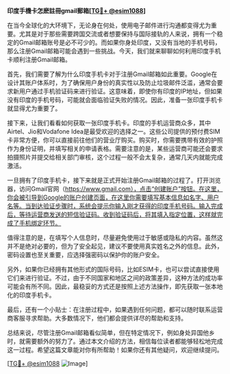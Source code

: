 **印度手機卡怎麽註冊gmail郵箱[[TG💪+ @esim1088](https://t.me/s/esim1088)]**

在当今全球化的大环境下，无论身在何处，使用电子邮件进行沟通都变得尤为重要。尤其是对于那些需要跨国交流或者想要保持与国际接轨的人来说，拥有一个稳定的Gmail邮箱账号是必不可少的。而如果你身处印度，又没有当地的手机号码，那么注册Gmail邮箱可能会遇到一些挑战。今天，我们就来聊聊如何利用印度手机卡顺利注册Gmail邮箱。

首先，我们需要了解为什么印度手机卡对于注册Gmail邮箱如此重要。Google在设计其账户体系时，为了确保用户身份的真实性以及防止垃圾邮件泛滥，通常会要求新用户通过手机验证码来进行验证。这意味着，即使你有印度的IP地址，但如果没有印度的手机号码，可能就会面临验证失败的情况。因此，准备一张印度手机卡就显得尤为重要了。

接下来，让我们看看如何获取一张印度手机卡。印度的手机运营商众多，其中Airtel、Jio和Vodafone Idea是最受欢迎的选择之一。这些公司提供的预付费SIM卡非常方便，你可以直接前往他们的营业厅购买。购买时，你需要携带有效的护照作为身份证明，并填写相关的申请表格。需要注意的是，某些运营商可能还会要求拍摄照片并提交给相关部门审核，这个过程一般不会太复杂，通常几天内就能完成激活。

一旦拥有了印度手机卡，接下来就是正式开始注册Gmail邮箱的过程了。打开浏览器，访问Gmail官网（https://www.gmail.com），点击“创建账户”按钮。在这里，你会被引导到Google的账户创建页面，在这里你需要填写基本信息如名字、用户名等。当到达验证步骤时，系统会提示你输入刚才获得的印度手机号码。输入完成后，等待运营商发送的短信验证码。收到验证码后，将其填入指定位置，这样就完成了手机绑定环节。

值得注意的是，在填写个人信息时，尽量避免使用过于敏感或隐私的内容。虽然这并不是绝对必要的，但为了安全起见，建议不要使用真实姓名之外的信息。此外，密码设置也至关重要，应选择强密码以保护你的账户安全。

另外，如果你已经拥有其他形式的国际号码，比如ESIM卡，也可以尝试直接使用它们来进行验证。不过，由于不同国家和地区之间的政策差异，这种方法的成功率可能会有所不同。因此，最稳妥的方式还是按照上述方法操作，即先获取一张本地化的印度手机卡。

最后，还有一个小贴士：在注册过程中，如果遇到任何问题，都可以随时联系运营商客服寻求帮助。大多数情况下，他们都会提供详尽的帮助和支持。

总结来说，尽管注册Gmail邮箱看似简单，但在特定情况下，例如身处异国他乡时，就需要额外的努力了。通过本文介绍的方法，相信每位读者都能够轻松地完成这一过程。希望这篇文章能对你有所帮助！如果你还有其他疑问，欢迎继续提问。

[[TG💪+ @esim1088](https://t.me/s/esim1088) ![Image](https://i.postimg.cc/4NQfJmqS/Snipaste-2025-05-13-00-14-12.png)]